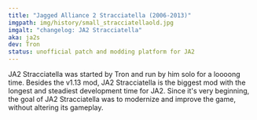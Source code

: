 ```yaml
---
title: "Jagged Alliance 2 Stracciatella (2006-2013)"
imgpath: img/history/small_stracciatellaold.jpg
imgalt: "changelog: JA2 Stracciatella"
aka: ja2s 
dev: Tron 
status: unofficial patch and modding platform for JA2 
---
```


JA2 Stracciatella was started by Tron and run by him solo for a loooong time. Besides the v1.13 mod, JA2 Stracciatella is the biggest mod with the longest and steadiest development time for JA2. Since it's very beginning, the goal of JA2 Stracciatella was to modernize and improve the game, without altering its gameplay.

